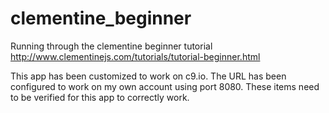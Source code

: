 # clementine_beginner
Running through the clementine beginner tutorial
http://www.clementinejs.com/tutorials/tutorial-beginner.html

This app has been customized to work on c9.io. The URL has been configured to work on my own account using port 8080. These items need to be verified for this app to correctly work.